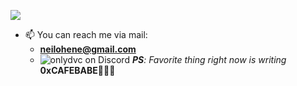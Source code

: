 
![](https://github.com/halfrost/halfrost/blob/master/icons/header_1.png)

- 📫 You can reach me via mail:
    - **neilohene@gmail.com**
    - ![onlydvc](https://discordapp.com/users/onlydvc) on Discord
 _**PS**: Favorite thing right now is writing_ **0xCAFEBABE**🧑🏾‍💻
